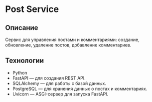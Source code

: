 # Post Service

## Описание
Сервис для управления постами и комментариями: создание, обновление, удаление постов, добавление комментариев.

## Технологии
- Python
- FastAPI — для создания REST API.
- SQLAlchemy — для работы с базой данных.
- PostgreSQL — для хранения данных о постах и комментариях.
- Uvicorn — ASGI-сервер для запуска FastAPI.